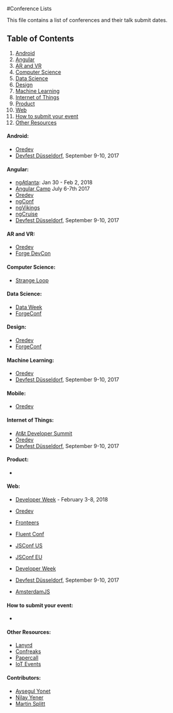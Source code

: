 #Conference Lists

This file contains a list of conferences and their talk submit dates. 

## Table of Contents

  1. [Android](#android)
  1. [Angular](#angular)
  1. [AR and VR](#ar-and-vr)
  1. [Computer Science](#computer-science)
  1. [Data Science](#data-science)
  1. [Design](#design)
  1. [Machine Learning](#machine-learning)
  1. [Internet of Things](#internet-of-things)
  1. [Product](#product)
  1. [Web](#web)
  1. [How to submit your event](#how-to-submit-your-event)
  1. [Other Resources](#other-resources)

#### Android:

* [Oredev](http://oredev.org/)
* [Devfest Düsseldorf](https://duesseldorf.devfest.de/), September 9-10, 2017

#### Angular:

* [ngAtlanta](http://ng-atl.org/): Jan 30 - Feb 2, 2018
* [Angular Camp](https://angularcamp.org/) July 6-7th 2017
* [Oredev](http://oredev.org/)
* [ngConf](https://www.ng-conf.org/)
* [ngVikings](https://ngvikings.org/)
* [ngCruise](https://ngcruise.com/)
* [Devfest Düsseldorf](https://duesseldorf.devfest.de/), September 9-10, 2017

#### AR and VR:

* [Oredev](http://oredev.org/)
* [Forge DevCon](https://forge.autodesk.com/DevCon-2017)

  
#### Computer Science:

* [Strange Loop](http://www.thestrangeloop.com/)

#### Data Science:

* [Data Week](http://dataweek.co/)
* [ForgeConf](http://www.forgeconf.com/)

#### Design:

* [Oredev](http://oredev.org/)
* [ForgeConf](http://www.forgeconf.com/)


#### Machine Learning:

* [Oredev](http://oredev.org/)
* [Devfest Düsseldorf](https://duesseldorf.devfest.de/), September 9-10, 2017

#### Mobile:

* [Oredev](http://oredev.org/)

#### Internet of Things:

* [At&t Developer Summit](https://devsummit.att.com/)
* [Oredev](http://oredev.org/)
* [Devfest Düsseldorf](https://duesseldorf.devfest.de/), September 9-10, 2017

#### Product:

* []()

#### Web:

* [Developer Week](http://www.developerweek.com/) - February 3-8, 2018
* [Oredev](http://oredev.org/)
* [Fronteers](https://fronteers.nl/congres)
* [Fluent Conf]()
* [JSConf US](http://lastcall.jsconf.us/call-for-speakers.html)
* [JSConf EU](http://2015.jsconf.eu/)
* [Developer Week](http://www.developerweek.com/)

* [Devfest Düsseldorf](https://duesseldorf.devfest.de/), September 9-10, 2017

* [AmsterdamJS](https://amsterdamjs.com/)


#### How to submit your event:

* 

#### Other Resources:

* [Lanyrd](http://lanyrd.com/)
* [Confreaks](http://confreaks.tv/conferences)
* [Papercall](https://www.papercall.io/)
* [IoT Events](https://www.iotevents.org/)

#### Contributors:
* [Aysegul Yonet](https://developers.google.com/experts/people/aysegul-yonet)
* [Nilay Yener](https://github.com/nyener)
* [Martin Splitt](https://github.com/AVGP)

